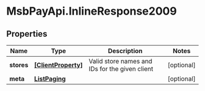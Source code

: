 # MsbPayApi.InlineResponse2009

## Properties
Name | Type | Description | Notes
------------ | ------------- | ------------- | -------------
**stores** | [**[ClientProperty]**](ClientProperty.md) | Valid store names and IDs for the given client | [optional] 
**meta** | [**ListPaging**](ListPaging.md) |  | [optional] 
